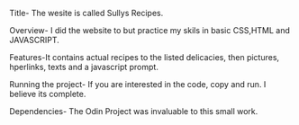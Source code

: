 Title- The wesite is called Sullys Recipes.

Overview- I did the website to but practice my skils in basic CSS,HTML and JAVASCRIPT.

Features-It contains actual recipes to the listed delicacies, then pictures, hperlinks, texts and a javascript prompt.

Running the project- If you are interested in the code, copy and run. I believe its complete.

Dependencies- The Odin Project was invaluable to this small work.
